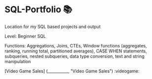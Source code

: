 # SQL-Portfolio :books:
Location for my SQL based projects and output 

Level: Beginner SQL

Functions: Aggregations, Joins, CTEs, Window functions (aggregates, ranking, running total, partitioned averages), CASE WHEN statements, subqueries, nested subqueries, data type conversion, text and string manipulation

[Video Game Sales] (___________ "Video Game Sales") :videogame:
